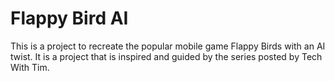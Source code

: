 # Flappy Bird AI
This is a project to recreate the popular mobile game Flappy Birds with an AI twist. It is a project that is inspired and guided by the series posted by Tech With Tim.